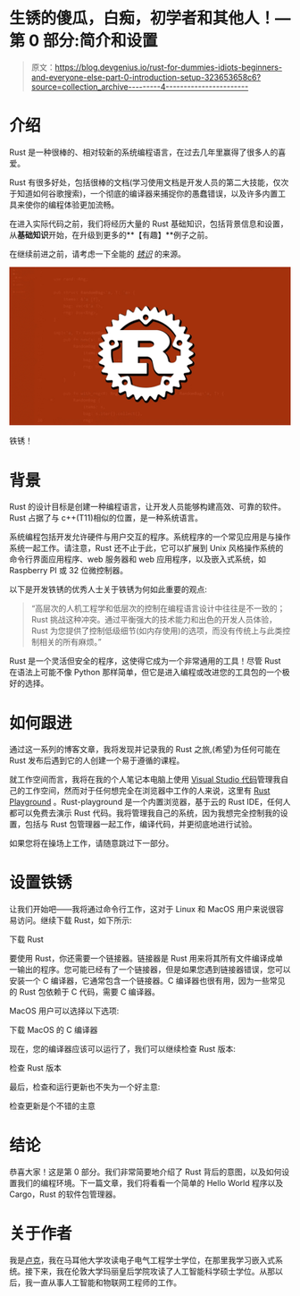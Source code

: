 # 生锈的傻瓜，白痴，初学者和其他人！—第 0 部分:简介和设置

> 原文：<https://blog.devgenius.io/rust-for-dummies-idiots-beginners-and-everyone-else-part-0-introduction-setup-323653658c6?source=collection_archive---------4----------------------->

# 介绍

Rust 是一种很棒的、相对较新的系统编程语言，在过去几年里赢得了很多人的喜爱。

Rust 有很多好处，包括很棒的文档(学习使用文档是开发人员的第二大技能，仅次于知道如何谷歌搜索)，一个彻底的编译器来捕捉你的愚蠢错误，以及许多内置工具来使你的编程体验更加流畅。

在进入实际代码之前，我们将经历大量的 Rust 基础知识，包括背景信息和设置，从**基础知识**开始，在升级到更多的**【有趣】**例子之前。

在继续前进之前，请考虑一下全能的 [*锈识*](https://doc.rust-lang.org/book/title-page.html) 的来源。

![](img/41a84a8bd1593d4c46b6c9d5fa2be667.png)

铁锈！

# 背景

Rust 的设计目标是创建一种编程语言，让开发人员能够构建高效、可靠的软件。Rust 占据了与 c++(T11)相似的位置，是一种系统语言。

系统编程包括开发允许硬件与用户交互的程序。系统程序的一个常见应用是与操作系统一起工作。请注意，Rust 还不止于此，它可以扩展到 Unix 风格操作系统的命令行界面应用程序、web 服务器和 web 应用程序，以及嵌入式系统，如 Raspberry PI 或 32 位微控制器。

以下是开发铁锈的优秀人士关于铁锈为何如此重要的观点:

> “高层次的人机工程学和低层次的控制在编程语言设计中往往是不一致的；Rust 挑战这种冲突。通过平衡强大的技术能力和出色的开发人员体验，Rust 为您提供了控制低级细节(如内存使用)的选项，而没有传统上与此类控制相关的所有麻烦。”

Rust 是一个灵活但安全的程序，这使得它成为一个非常通用的工具！尽管 Rust 在语法上可能不像 Python 那样简单，但它是进入编程或改进您的工具包的一个极好的选择。

# **如何跟进**

通过这一系列的博客文章，我将发现并记录我的 Rust 之旅,(希望)为任何可能在 Rust 发布后遇到它的人创建一个易于遵循的课程。

就工作空间而言，我将在我的个人笔记本电脑上使用 [Visual Studio 代码](https://code.visualstudio.com)管理我自己的工作空间，然而对于任何想完全在浏览器中工作的人来说，这里有 [Rust Playground](https://play.rust-lang.org/) 。Rust-playground 是一个内置浏览器，基于云的 Rust IDE，任何人都可以免费去演示 Rust 代码。我将管理我自己的系统，因为我想完全控制我的设置，包括与 Rust 包管理器一起工作，编译代码，并更彻底地进行试验。

如果您将在操场上工作，请随意跳过下一部分。

# 设置铁锈

让我们开始吧——我将通过命令行工作，这对于 Linux 和 MacOS 用户来说很容易访问。继续下载 Rust，如下所示:

下载 Rust

要使用 Rust，你还需要一个链接器。链接器是 Rust 用来将其所有文件编译成单一输出的程序。您可能已经有了一个链接器，但是如果您遇到链接器错误，您可以安装一个 C 编译器，它通常包含一个链接器。C 编译器也很有用，因为一些常见的 Rust 包依赖于 C 代码，需要 C 编译器。

MacOS 用户可以选择以下选项:

下载 MacOS 的 C 编译器

现在，您的编译器应该可以运行了，我们可以继续检查 Rust 版本:

检查 Rust 版本

最后，检查和运行更新也不失为一个好主意:

检查更新是个不错的主意

# 结论

恭喜大家！这是第 0 部分。我们非常简要地介绍了 Rust 背后的意图，以及如何设置我们的编程环境。下一篇文章，我们将看看一个简单的 Hello World 程序以及 Cargo，Rust 的软件包管理器。

# **关于作者**

我是[卢克](https://www.linkedin.com/in/lukeabela5698/)，我在马耳他大学攻读电子电气工程学士学位，在那里我学习嵌入式系统。接下来，我在伦敦大学玛丽皇后学院攻读了人工智能科学硕士学位。从那以后，我一直从事人工智能和物联网工程师的工作。